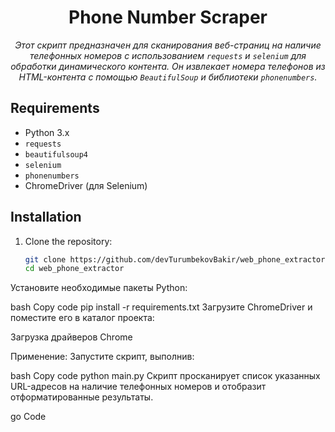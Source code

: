 <h1 align="center">Phone Number Scraper</h1>

<p align="center">
    <em>Этот скрипт предназначен для сканирования веб-страниц на наличие телефонных номеров с использованием 
        <code>requests</code> и <code>selenium</code> для обработки динамического контента. Он извлекает номера 
        телефонов из HTML-контента с помощью <code>BeautifulSoup</code> и библиотеки <code>phonenumbers</code>.
    </em>
</p>

## Requirements

- Python 3.x
- `requests`
- `beautifulsoup4`
- `selenium`
- `phonenumbers`
- ChromeDriver (для Selenium)

## Installation

1. Clone the repository:

   ```bash
   git clone https://github.com/devTurumbekovBakir/web_phone_extractor.git
   cd web_phone_extractor
Установите необходимые пакеты Python:

bash
Copy code
pip install -r requirements.txt
Загрузите ChromeDriver и поместите его в каталог проекта:

Загрузка драйверов Chrome

Применение:
Запустите скрипт, выполнив:

bash
Copy code
python main.py
Скрипт просканирует список указанных URL-адресов на наличие телефонных номеров и отобразит отформатированные результаты.

go Сode
